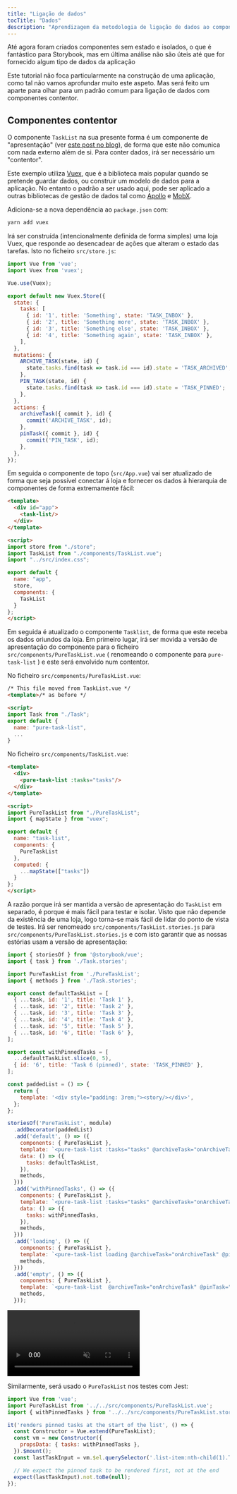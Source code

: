```yaml
---
title: "Ligação de dados"
tocTitle: "Dados"
description: "Aprendizagem da metodologia de ligação de dados ao componente interface utilizador"
---
```


Até agora foram criados componentes sem estado e isolados, o que é fantástico para Storybook, mas em última análise não são úteis até que for fornecido algum tipo de dados da aplicação

Este tutorial não foca particularmente na construção de uma aplicação, como tal não vamos aprofundar muito este aspeto. Mas será feito um aparte para olhar para um padrão comum para ligação de dados com componentes contentor.

## Componentes contentor

O componente `TaskList` na sua presente forma é um componente de "apresentação" (ver [este post no blog](https://medium.com/@dan_abramov/smart-and-dumb-components-7ca2f9a7c7d0)), de forma que este não comunica com nada externo além de si.
Para conter dados, irá ser necessário um "contentor".

Este exemplo utiliza [Vuex](https://vuex.vuejs.org), que é a biblioteca mais popular quando se pretende guardar dados, ou construir um modelo de dados para a aplicação.
No entanto o padrão a ser usado aqui, pode ser aplicado a outras bibliotecas de gestão de dados tal como [Apollo](https://www.apollographql.com/client/) e [MobX](https://mobx.js.org/).

Adiciona-se a nova dependência ao `package.json` com:

```bash
yarn add vuex
```

Irá ser construída (intencionalmente definida de forma simples) uma loja Vuex, que responde ao desencadear de ações que alteram o estado das tarefas. Isto no ficheiro `src/store.js`:

```javascript
import Vue from 'vue';
import Vuex from 'vuex';

Vue.use(Vuex);

export default new Vuex.Store({
  state: {
    tasks: [
      { id: '1', title: 'Something', state: 'TASK_INBOX' },
      { id: '2', title: 'Something more', state: 'TASK_INBOX' },
      { id: '3', title: 'Something else', state: 'TASK_INBOX' },
      { id: '4', title: 'Something again', state: 'TASK_INBOX' },
    ],
  },
  mutations: {
    ARCHIVE_TASK(state, id) {
      state.tasks.find(task => task.id === id).state = 'TASK_ARCHIVED';
    },
    PIN_TASK(state, id) {
      state.tasks.find(task => task.id === id).state = 'TASK_PINNED';
    },
  },
  actions: {
    archiveTask({ commit }, id) {
      commit('ARCHIVE_TASK', id);
    },
    pinTask({ commit }, id) {
      commit('PIN_TASK', id);
    },
  },
});
```

Em seguida o componente de topo (`src/App.vue`) vai ser atualizado de forma que seja possível conectar á loja e fornecer os dados à hierarquia de componentes de forma extremamente fácil:

```html
<template>
  <div id="app">
    <task-list/>
  </div>
</template>

<script>
import store from "./store";
import TaskList from "./components/TaskList.vue";
import "../src/index.css";

export default {
  name: "app",
  store,
  components: {
    TaskList
  }
};
</script>
```

Em seguida é atualizado o componente `Tasklist`, de forma que este receba os dados oriundos da loja.
Em primeiro lugar, irá ser movida a versão de apresentação do componente para o ficheiro `src/components/PureTaskList.vue` ( renomeando o componente para `pure-task-list` ) e este será envolvido num contentor.

No ficheiro `src/components/PureTaskList.vue`:

```html
/* This file moved from TaskList.vue */
<template>/* as before */

<script>
import Task from "./Task";
export default {
  name: "pure-task-list",
  ...
}
```
No ficheiro `src/components/TaskList.vue`:

```html
<template>
  <div>
    <pure-task-list :tasks="tasks"/>
  </div>
</template>

<script>
import PureTaskList from "./PureTaskList";
import { mapState } from "vuex";

export default {
  name: "task-list",
  components: {
    PureTaskList
  },
  computed: {
    ...mapState(["tasks"])
  }
};
</script>
```

A razão porque irá ser mantida a versão de apresentação do `TaskList` em separado, é porque é mais fácil para testar e isolar. Visto que não depende da existência de uma loja, logo torna-se mais fácil de lidar do ponto de vista de testes. Irá ser renomeado `src/components/TaskList.stories.js` para `src/components/PureTaskList.stories.js` e com isto garantir que as nossas estórias usam a versão de apresentação:


```javascript
import { storiesOf } from '@storybook/vue';
import { task } from './Task.stories';

import PureTaskList from './PureTaskList';
import { methods } from './Task.stories';

export const defaultTaskList = [
  { ...task, id: '1', title: 'Task 1' },
  { ...task, id: '2', title: 'Task 2' },
  { ...task, id: '3', title: 'Task 3' },
  { ...task, id: '4', title: 'Task 4' },
  { ...task, id: '5', title: 'Task 5' },
  { ...task, id: '6', title: 'Task 6' },
];

export const withPinnedTasks = [
  ...defaultTaskList.slice(0, 5),
  { id: '6', title: 'Task 6 (pinned)', state: 'TASK_PINNED' },
];

const paddedList = () => {
  return {
    template: '<div style="padding: 3rem;"><story/></div>',
  };
};

storiesOf('PureTaskList', module)
  .addDecorator(paddedList)
  .add('default', () => ({
    components: { PureTaskList },
    template: `<pure-task-list :tasks="tasks" @archiveTask="onArchiveTask" @pinTask="onPinTask"/>`,
    data: () => ({
      tasks: defaultTaskList,
    }),
    methods,
  }))
  .add('withPinnedTasks', () => ({
    components: { PureTaskList },
    template: `<pure-task-list :tasks="tasks" @archiveTask="onArchiveTask" @pinTask="onPinTask"/>`,
    data: () => ({
      tasks: withPinnedTasks,
    }),
    methods,
  }))
  .add('loading', () => ({
    components: { PureTaskList },
    template: `<pure-task-list loading @archiveTask="onArchiveTask" @pinTask="onPinTask"/>`,
    methods,
  }))
  .add('empty', () => ({
    components: { PureTaskList },
    template: `<pure-task-list  @archiveTask="onArchiveTask" @pinTask="onPinTask"/>`,
    methods,
  }));
```

<video autoPlay muted playsInline loop>
  <source
    src="/finished-tasklist-states.mp4"
    type="video/mp4"
  />
</video>

Similarmente, será usado o `PureTaskList` nos testes com Jest:


```js
import Vue from 'vue';
import PureTaskList from '../../src/components/PureTaskList.vue';
import { withPinnedTasks } from '../../src/components/PureTaskList.stories';

it('renders pinned tasks at the start of the list', () => {
  const Constructor = Vue.extend(PureTaskList);
  const vm = new Constructor({
    propsData: { tasks: withPinnedTasks },
  }).$mount();
  const lastTaskInput = vm.$el.querySelector('.list-item:nth-child(1).TASK_PINNED');

  // We expect the pinned task to be rendered first, not at the end
  expect(lastTaskInput).not.toBe(null);
});
```
